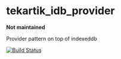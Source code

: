 # tekartik_idb_provider

**Not maintained**

Provider pattern on top of indexeddb

[![Build Status](https://drone.io/github.com/alextekartik/tekartik_idb_provider.dart/status.png)](https://drone.io/github.com/alextekartik/tekartik_idb_provider.dart/latest)
